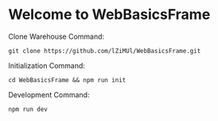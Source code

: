 # Welcome to WebBasicsFrame

Clone Warehouse Command:
```
git clone https://github.com/lZiMUl/WebBasicsFrame.git
```

Initialization Command:
```
cd WebBasicsFrame && npm run init
```

Development Command:
```
npm run dev
```
